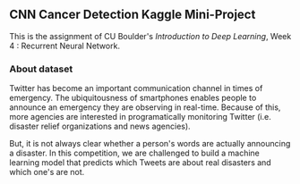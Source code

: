 ## CNN Cancer Detection Kaggle Mini-Project
This is the assignment of CU Boulder's *Introduction to Deep Learning*, Week 4 : Recurrent Neural Network.

### About dataset
Twitter has become an important communication channel in times of emergency. The ubiquitousness of smartphones enables people to announce an emergency they are observing in real-time. Because of this, more agencies are interested in programatically monitoring Twitter (i.e. disaster relief organizations and news agencies).

But, it is not always clear whether a person's words are actually announcing a disaster. In this competition, we are challenged to build a machine learning model that predicts which Tweets are about real disasters and which one's are not.
